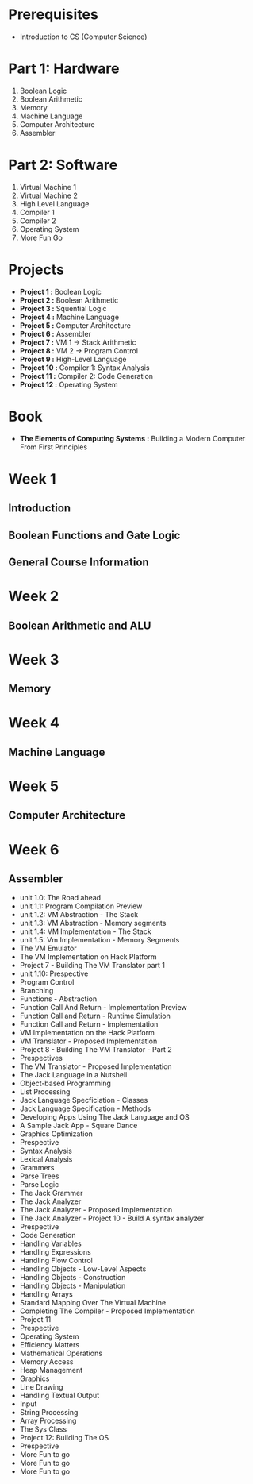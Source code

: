 
# Prerequisites

- Introduction to CS (Computer Science)

# Part 1: Hardware 
1. Boolean Logic 
2. Boolean Arithmetic 
3. Memory 
4. Machine Language 
5. Computer Architecture
6. Assembler

# Part 2: Software 
1. Virtual Machine 1 
2. Virtual Machine 2 
3. High Level Language 
4. Compiler 1 
5. Compiler 2 
6. Operating System
7. More Fun Go 

# Projects
- **Project 1 :** Boolean Logic 
- **Project 2 :** Boolean Arithmetic 
- **Project 3 :** Squential Logic 
- **Project 4 :** Machine Language 
- **Project 5 :** Computer Architecture
- **Project 6 :** Assembler
- **Project 7 :** VM 1 &rarr; Stack Arithmetic
- **Project 8 :** VM 2 &rarr; Program Control
- **Project 9 :** High-Level Language 
- **Project 10 :** Compiler 1: Syntax Analysis 
- **Project 11 :** Compiler 2: Code Generation
- **Project 12 :** Operating System
# Book
- **The Elements of Computing Systems :** Building a Modern Computer From First Principles 


# Week 1 
## Introduction
## Boolean Functions and Gate Logic
## General Course Information
# Week 2 
## Boolean Arithmetic and ALU 
# Week 3 
## Memory 
# Week 4 
## Machine Language 
# Week 5 
## Computer Architecture
# Week 6
## Assembler


- unit 1.0: The Road ahead 
- unit 1.1: Program Compilation Preview
- unit 1.2: VM Abstraction - The Stack 
- unit 1.3: VM Abstraction - Memory segments 
- unit 1.4: VM Implementation - The Stack 
- unit 1.5: Vm Implementation - Memory Segments 
- The VM Emulator 
- The VM Implementation on Hack Platform 
- Project 7 - Building The VM Translator part 1 
- unit 1.10: Prespective 
- Program Control
- Branching 
- Functions - Abstraction
- Function Call And Return - Implementation Preview 
- Function Call and Return - Runtime Simulation
- Function Call and Return - Implementation
- VM Implementation on the Hack Platform 
- VM Translator - Proposed Implementation
- Project 8 - Building The VM Translator - Part 2 
- Prespectives 
- The VM Translator - Proposed Implementation
- The Jack Language in a Nutshell 
- Object-based Programming 
- List Processing 
- Jack Language Specficiation - Classes 
- Jack Language Specification - Methods 
- Developing Apps Using The Jack Language and OS 
- A Sample Jack App - Square Dance 
- Graphics Optimization
- Prespective 
- Syntax Analysis 
- Lexical Analysis 
- Grammers 
- Parse Trees 
- Parse Logic 
- The Jack Grammer
- The Jack Analyzer
- The Jack Analyzer - Proposed Implementation
- The Jack Analyzer - Project 10 - Build A syntax analyzer
- Prespective 
- Code Generation
- Handling Variables 
- Handling Expressions 
- Handling Flow Control 
- Handling Objects - Low-Level Aspects 
- Handling Objects - Construction
- Handling Objects - Manipulation
- Handling Arrays 
- Standard Mapping Over The Virtual Machine 
- Completing The Compiler - Proposed Implementation
- Project 11 
- Prespective 
- Operating System 
- Efficiency Matters 
- Mathematical Operations 
- Memory Access 
- Heap Management 
- Graphics 
- Line Drawing 
- Handling Textual Output 
- Input 
- String Processing 
- Array Processing 
- The Sys Class 
- Project 12: Building The OS 
- Prespective 
- More Fun to go 
- More Fun to go 
- More Fun to go 
